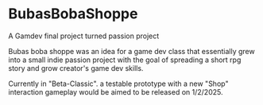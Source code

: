 # BubasBobaShoppe
 A Gamdev final project turned passion project

Bubas boba shoppe was an idea for a game dev class that essentially grew into a small indie passion project with the goal of spreading a short rpg story and grow creator's game dev skills.

Currently in "Beta-Classic". a testable prototype with a new "Shop" interaction gameplay would be aimed to be released on 1/2/2025.

